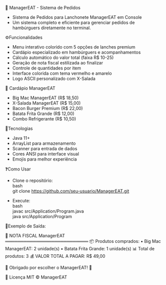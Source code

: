 🍔 ManagerEAT - Sistema de Pedidos
- Sistema de Pedidos para Lanchonete ManagerEAT em Console<br>
- Um sistema completo e eficiente para gerenciar pedidos de hambúrguers diretamente no terminal.

⚙️Funcionalidades<br>
- Menu interativo colorido com 5 opções de lanches premium
- Cardápio especializado em hambúrguers e acompanhamentos
- Cálculo automático do valor total (faixa R$ 10-25)
- Geração de nota fiscal estilizada ao finalizar
- Controle de quantidades por item
- Interface colorida com tema vermelho e amarelo
- Logo ASCII personalizado com X-Salada

🍟 Cardápio ManagerEAT<br>
- Big Mac ManagerEAT (R$ 18,50)
- X-Salada ManagerEAT (R$ 15,00)
- Bacon Burger Premium (R$ 22,00)
- Batata Frita Grande (R$ 12,00)
- Combo Refrigerante (R$ 10,50)

🔧Tecnologias<br>
- Java 11+
- ArrayList para armazenamento
- Scanner para entrada de dados
- Cores ANSI para interface visual
- Emojis para melhor experiência

❓Como Usar
- Clone o repositório:<br>
  bash<br>
  git clone https://github.com/seu-usuario/ManagerEAT.git<br>
  
- Execute:<br>
  bash<br>
  javac src/Application/Program.java<br>
  java src/Application/Program<br>
  
📌Exemplo de Saída:<br>

🧾 NOTA FISCAL ManagerEAT<br>
═══════════════════════════
📦 Produtos comprados:
• Big Mac ManagerEAT: 2 unidade(s)
• Batata Frita Grande: 1 unidade(s)
📊 Total de produtos: 3
💰 VALOR TOTAL A PAGAR: R$ 49,00

🎉 Obrigado por escolher o ManagerEAT! 🎉

📄 Licença
MIT © ManagerEAT
